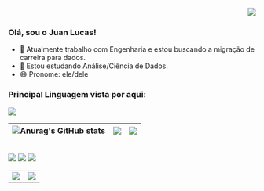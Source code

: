 <img align="right" src="https://komarev.com/ghpvc/?username=juanlucas7&color=00abff"><br>

### Olá, sou o Juan Lucas! 

- 🔭 Atualmente trabalho com Engenharia e estou buscando a migração de carreira para dados.
- 🌱 Estou estudando Análise/Ciência de Dados.
- 😄 Pronome: ele/dele
 ### Principal Linguagem vista por aqui: <div align="center">
  <!-- Python --> <img src="https://img.shields.io/badge/Python-FFD43B?style=for-the-badge&logo=python&logoColor=blue">
</div>
  
![Anurag's GitHub stats](https://github-readme-stats.vercel.app/api?username=juanlucas7&theme=algolia&show_icons=true)| ![](http://github-profile-summary-cards.vercel.app/api/cards/repos-per-language?username=juanlucas7&hide=Html&theme=algolia) | ![](http://github-profile-summary-cards.vercel.app/api/cards/most-commit-language?username=juanlucas7&theme=algolia) |
| :-: | :-: | :-: |
<div style="display: inline_block"><br> 

<div> 
  <a href="https://instagram.com/juanlucas16" target="_blank"><img src="https://img.shields.io/badge/-Instagram-%23E4405F?style=for-the-badge&logo=instagram&logoColor=white" target="_blank"></a>
  <a href = "mailto:juan.silva@culturarocks.com.br"><img src="https://img.shields.io/badge/-Gmail-%23333?style=for-the-badge&logo=gmail&logoColor=white" target="_blank"></a>
  <a href="https://www.linkedin.com/in/juan-lucas-da-silva" target="_blank"><img src="https://img.shields.io/badge/-LinkedIn-%230077B5?style=for-the-badge&logo=linkedin&logoColor=white" target="_blank"></a> 
  
</div>
<div align="right">
  <table>
    <tr>
      <td><img src="https://imarticus.org/blog/wp-content/uploads/2020/05/de.gif"></td>
       <td><img src="https://indoanalytica.com/static/images/data-science-2.gif"></td>
